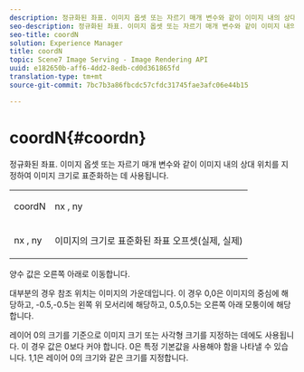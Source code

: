 ```yaml
---
description: 정규화된 좌표. 이미지 옵셋 또는 자르기 매개 변수와 같이 이미지 내의 상대 위치를 지정하여 이미지 크기로 표준화하는 데 사용됩니다.
seo-description: 정규화된 좌표. 이미지 옵셋 또는 자르기 매개 변수와 같이 이미지 내의 상대 위치를 지정하여 이미지 크기로 표준화하는 데 사용됩니다.
seo-title: coordN
solution: Experience Manager
title: coordN
topic: Scene7 Image Serving - Image Rendering API
uuid: e182650b-aff6-4dd2-8edb-cd0d361865fd
translation-type: tm+mt
source-git-commit: 7bc7b3a86fbcdc57cfdc31745fae3afc06e44b15

---
```



# coordN{#coordn}

정규화된 좌표. 이미지 옵셋 또는 자르기 매개 변수와 같이 이미지 내의 상대 위치를 지정하여 이미지 크기로 표준화하는 데 사용됩니다.

<table id="simpletable_EFA3111DC4B94BAF94715500DB4DD8FB"> 
 <tr class="strow"> 
  <td class="stentry"> <p><span class="codeph"> <span class="varname"> coordN</span></span> </p> </td> 
  <td class="stentry"> <p><span class="codeph"> <span class="varname"> nx</span> </span>, <span class="codeph"><span class="varname"> ny</span></span> </p></td> 
 </tr> 
 <tr class="strow"> 
  <td class="stentry"> <p><span class="codeph"> <span class="varname"> nx</span> </span>, <span class="codeph"><span class="varname"> ny</span></span> </p></td> 
  <td class="stentry"> <p>이미지의 크기로 표준화된 좌표 오프셋(실제, 실제) </p></td> 
 </tr> 
</table>

양수 값은 오른쪽 아래로 이동합니다.

대부분의 경우 참조 위치는 이미지의 가운데입니다. 이 경우 0,0은 이미지의 중심에 해당하고, -0.5,-0.5는 왼쪽 위 모서리에 해당하고, 0.5,0.5는 오른쪽 아래 모퉁이에 해당합니다.

레이어 0의 크기를 기준으로 이미지 크기 또는 사각형 크기를 지정하는 데에도 사용됩니다. 이 경우 값은 0보다 커야 합니다. 0은 특정 기본값을 사용해야 함을 나타낼 수 있습니다. 1,1은 레이어 0의 크기와 같은 크기를 지정합니다.
